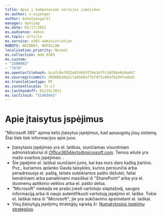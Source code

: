 ```yaml
---
title: Apie į komponavimo versijos įspėjimus
ms.author: v-aiyengar
author: AshaIyengar21
manager: dansimp
ms.date: 02/17/2021
ms.audience: Admin
ms.topic: article
ms.service: o365-administration
ROBOTS: NOINDEX, NOFOLLOW
localization_priority: Normal
ms.collection: Adm_O365
ms.custom:
- "3200002"
- "7670"
ms.openlocfilehash: bcafc8ef052e824093f29e16ffc16f68e6d4e667
ms.sourcegitcommit: db908b3da2c7a6508a77bf4f2c80afb294fadbd1
ms.translationtype: MT
ms.contentlocale: lt-LT
ms.lasthandoff: 03/29/2021
ms.locfileid: "51403643"
---
```

# <a name="about-built-in-alerts"></a>Apie įtaisytus įspėjimus

"Microsoft 365" apima kelis įtaisytus įspėjimus, kad apsaugotų jūsų sistemą. Štai šiek tiek informacijos apie juos:

- Įtaisytasis įspėjimas yra el. laiškas, siunčiamas visuotiniam administratoriui *iš Office365Alerts@microsoft.com*. Temos eilutė yra mažo svarbos įspėjimas: <name of alert policy> .
- Šie įspėjimo el. laiškai siunčiami jums, kai kas nors daro kažką įtartino. Pvz., kuriamos aplanko Gauta taisyklės, kurios persiunčia arba peradresuoja el. paštą, teisės suteikiamos pašto dėžutei, failai bendrinami arba panaikinami masiškai iš "SharePoint" arba yra el. duomenų aptikimo veiklos arba el. pašto delsa.
- "Microsoft" niekada ne prašo įvesti vartotojo slaptažodį, saugos informaciją arba iš naujo autentifikuoti vartotoją įspėjimo el. laiške. Tokie el. laiškai nėra iš "Microsoft"; jie yra sukčiavimo apsimetant el. laiškai.
- Visų įtaisytųjų įspėjimų strategijų sąrašą žr. [Numatytosios įspėjimų strategijos](https://go.microsoft.com/fwlink/?linkid=2103170).
